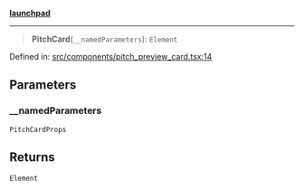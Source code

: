 [**launchpad**](index.md)

***

> **PitchCard**(`__namedParameters`): `Element`

Defined in: [src/components/pitch\_preview\_card.tsx:14](https://github.com/victorbratov/launchpad/blob/35b0965dd86b05a55a9206d809917613bd599c25/src/components/pitch_preview_card.tsx#L14)

## Parameters

### \_\_namedParameters

`PitchCardProps`

## Returns

`Element`
